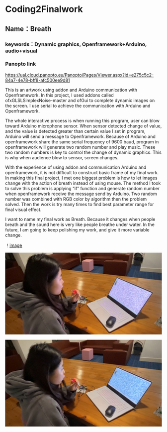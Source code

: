 # Coding2Finalwork

## Name：Breath

### keywords：Dynamic graphics, Openframework+Arduino, audio+visual

### Panopto link
https://ual.cloud.panopto.eu/Panopto/Pages/Viewer.aspx?id=e275c5c2-84a7-4e78-bff8-afc500ee9d81

This is an artwork using addon and Arduino communication with Openframework. In this project, I used addons called ofxGLSLSimplexNoise-master and ofGui to complete dynamic images on the screen. I use serial to achieve the communication with Arduino and Openframework.

The whole interactive process is when running this program, user can blow toward Arduino microphone sensor. When sensor detected change of value, and the value is detected greater than certain value I set in program, Arduino will send a message to Openframework. Because of Arduino and openframework share the same serial frequency of 9600 baud, program in openframework will generate two random number and play music. These two random numbers is key to control the change of dynamic graphics. This is why when audience blow to sensor, screen changes.

With the experience of using addon and communication Arduino and openframework, it is not difficult to construct basic frame of my final work. In making this final project, I met one biggest problem is how to let images change with the action of breath instead of using mouse. The method I took to solve this problem is applying “if” function and generate random number when openframework receive the message send by Arduino. Two random number was combined with RGB color by algorithm then the problem solved. Then the work is try many times to find best parameter range for final visual effect.

I want to name my final work as Breath. Because it changes when people breath and the sound here is very like people breathe under water. In the future, I am going to keep polishing my work, and give it more variable change.



！[image](https://github.com/ZIqinGX/Coding2Finalwork/blob/main/image2%20(2).png)

![图片名称](https://github.com/ZIqinGX/Coding2Finalwork/blob/main/Testor%EF%BC%881%EF%BC%89.jpg)

![图片名称](https://github.com/ZIqinGX/Coding2Finalwork/blob/main/Testor%EF%BC%883%EF%BC%89.jpg) 
